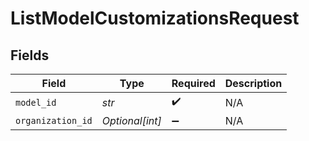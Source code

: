 # ListModelCustomizationsRequest


## Fields

| Field              | Type               | Required           | Description        |
| ------------------ | ------------------ | ------------------ | ------------------ |
| `model_id`         | *str*              | :heavy_check_mark: | N/A                |
| `organization_id`  | *Optional[int]*    | :heavy_minus_sign: | N/A                |